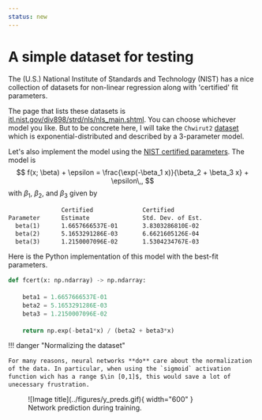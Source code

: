 ```yaml
---
status: new
---
```


# A simple dataset for testing

The (U.S.) National Institute of Standards and Technology (NIST) has a nice collection of datasets for non-linear regression along with 'certified' fit parameters.

The page that lists these datasets is [itl.nist.gov/div898/strd/nls/nls_main.shtml](https://www.itl.nist.gov/div898/strd/nls/nls_main.shtml).
You can choose whichever model you like. But to be concrete here, I will take the `Chwirut2` [dataset](https://www.itl.nist.gov/div898/strd/nls/data/chwirut2.shtml) which is exponential-distributed and described by a 3-parameter model.

Let's also implement the model using the [NIST certified parameters](https://www.itl.nist.gov/div898/strd/nls/data/LINKS/v-chwirut2.shtml). The model is
$$
f(x; \beta) + \epsilon = \frac{\exp(-\beta_1 x)}{\beta_2 + \beta_3 x} + \epsilon\,,
$$
with $\beta_1$, $\beta_2$, and $\beta_3$ given by
```
               Certified              Certified
Parameter      Estimate               Std. Dev. of Est.
  beta(1)      1.6657666537E-01       3.8303286810E-02
  beta(2)      5.1653291286E-03       6.6621605126E-04
  beta(3)      1.2150007096E-02       1.5304234767E-03
```

Here is the Python implementation of this model with the best-fit parameters.
```py
def fcert(x: np.ndarray) -> np.ndarray:
    
    beta1 = 1.6657666537E-01
    beta2 = 5.1653291286E-03
    beta3 = 1.2150007096E-02

    return np.exp(-beta1*x) / (beta2 + beta3*x)
```

!!! danger "Normalizing the dataset"

    For many reasons, neural networks **do** care about the normalization of the data. In particular, when using the `sigmoid` activation function wich has a range $\in [0,1]$, this would save a lot of unecessary frustration.

<figure markdown="span">
  ![Image title](../figures/y_preds.gif){ width="600" }
  <figcaption>Network prediction during training.</figcaption>
</figure>

